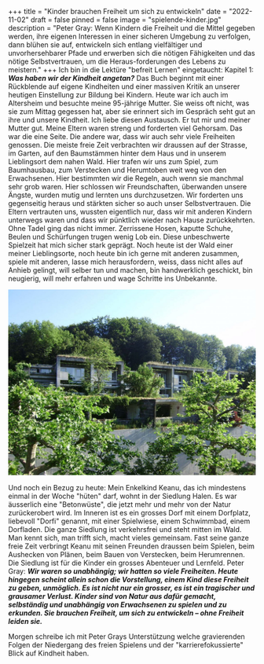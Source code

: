 +++
title = "Kinder brauchen Freiheit um sich zu entwickeln"
date = "2022-11-02"
draft = false
pinned = false
image = "spielende-kinder.jpg"
description = "Peter Gray: Wenn Kindern die Freiheit und die Mittel gegeben werden, ihre eigenen Interessen in einer sicheren Umgebung zu verfolgen, dann blühen sie auf, entwickeln sich entlang vielfältiger und unvorhersehbarer Pfade und erwerben sich die nötigen Fähigkeiten und das nötige Selbstvertrauen, um die Heraus-forderungen des Lebens zu meistern."
+++
Ich bin in die Lektüre "befreit Lernen" eingetaucht: 
Kapitel 1: ***Was haben wir der Kindheit angetan?*** 
Das Buch beginnt mit einer Rückblende auf eigene Kindheiten und einer massiven Kritik an unserer heutigen Einstellung zur Bildung bei Kindern. Heute war ich auch im Altersheim und besuchte meine 95-jährige Mutter. Sie weiss oft nicht, was sie zum Mittag gegessen hat, aber sie erinnert sich im Gespräch seht gut an ihre und unsere Kindheit. Ich liebe diesen Austausch. Er tut mir und meiner Mutter gut. Meine Eltern waren streng und forderten viel Gehorsam. Das war die eine Seite. Die andere war, dass wir auch sehr viele Freiheiten genossen. Die meiste freie Zeit verbrachten wir draussen auf der Strasse, im Garten, auf den Baumstämmen hinter dem Haus und in unserem Lieblingsort dem nahen Wald. Hier trafen wir uns zum Spiel, zum Baumhausbau, zum Verstecken und Herumtoben weit weg von den Erwachsenen. Hier bestimmten wir die Regeln, auch wenn sie manchmal sehr grob waren. Hier schlossen wir Freundschaften, überwanden unsere Ängste, wurden mutig und lernten uns durchzusetzen. Wir forderten uns gegenseitig heraus und stärkten sicher so auch unser Selbstvertrauen. Die Eltern vertrauten uns, wussten eigentlich nur, dass wir mit anderen Kindern unterwegs waren und dass wir pünktlich wieder nach Hause zurückkehrten. Ohne Tadel ging das nicht immer. Zerrissene Hosen, kaputte Schuhe, Beulen und Schürfungen trugen wenig Lob ein. Diese unbeschwerte Spielzeit hat mich sicher stark geprägt. Noch heute ist der Wald einer meiner Lieblingsorte, noch heute bin ich gerne mit anderen zusammen, spiele mit anderen, lasse mich herausfordern, weiss, dass nicht alles auf Anhieb gelingt, will selber tun und machen, bin handwerklich geschickt, bin neugierig, will mehr erfahren und wage Schritte ins Unbekannte.

![](siedlung-halen.jpg "Siedlung Halen bei Herrenschwanden")

Und noch ein Bezug zu heute: Mein Enkelkind Keanu, das ich mindestens einmal in der Woche "hüten" darf, wohnt in der Siedlung Halen. Es war äusserlich eine "Betonwüste", die jetzt mehr und mehr von der Natur zurückerobert wird. Im Inneren ist es ein grosses Dorf mit einem Dorfplatz, liebevoll "Dorfi" genannt, mit einer Spielwiese, einem Schwimmbad, einem Dorfladen. Die ganze Siedlung ist verkehrsfrei und steht mitten im Wald. Man kennt sich, man trifft sich, macht vieles gemeinsam. Fast seine ganze freie Zeit verbringt Keanu mit seinen Freunden draussen beim Spielen, beim Aushecken von Plänen, beim Bauen von Verstecken, beim Herumrennen. Die Siedlung ist für die Kinder ein grosses Abenteuer und Lernfeld. 
Peter Gray: ***Wir waren so unabhängig; wir hatten so viele Freiheiten. Heute hingegen scheint allein schon die Vorstellung, einem Kind diese Freiheit zu geben, unmöglich. Es ist nicht nur ein grosser, es ist ein tragischer und grausamer Verlust. Kinder sind von Natur aus dafür gemacht, selbständig und unabhängig von Erwachsenen zu spielen und zu erkunden. Sie brauchen Freiheit, um sich zu entwickeln – ohne Freiheit leiden sie.***

Morgen schreibe ich mit Peter Grays Unterstützung welche gravierenden Folgen der Niedergang des freien Spielens und der "karrierefokussierte" Blick auf Kindheit haben.